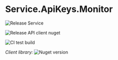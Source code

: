 # Service.ApiKeys.Monitor

![Release Service](https://github.com/MyJetWallet/Service.ApiKeys.Monitor/workflows/Release%20Service/badge.svg)

![Release API client nuget](https://github.com/MyJetWallet/Service.ApiKeys.Monitor/workflows/Release%20API%20client%20nuget/badge.svg)

![CI test build](https://github.com/MyJetWallet/Service.ApiKeys.Monitor/workflows/CI%20test%20build/badge.svg)

*Client library:* ![Nuget version](https://img.shields.io/nuget/v/MyJetWallet.Service.ApiKeys.Monitor.Client?label=MyJetWallet.Service.ApiKeys.Monitor.Client&style=social)

